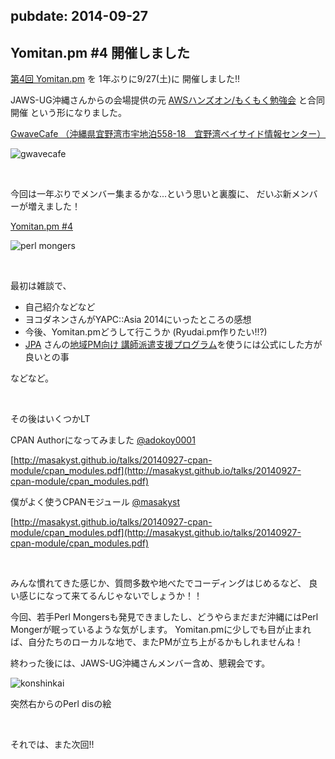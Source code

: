 pubdate: 2014-09-27
---
## Yomitan.pm #4 開催しました

[第4回 Yomitan.pm](https://atnd.org/events/56032) を 1年ぶりに9/27(土)に 開催しました!!

JAWS-UG沖縄さんからの会場提供の元 [AWSハンズオン/もくもく勉強会](http://jaws-ug-okinawa.doorkeeper.jp/events/14797) と合同開催
という形になりました。

[GwaveCafe （沖縄県宜野湾市宇地泊558-18　宜野湾ベイサイド情報センター）](http://www.gbic.jp/cafe/)


![gwavecafe](/static/images/201409/gwavecafe.jpg "Gwave Cafe")

<br>

今回は一年ぶりでメンバー集まるかな...という思いと裏腹に、
だいぶ新メンバーが増えました！

[Yomitan.pm #4](https://atnd.org/events/56032)

![perl mongers](/static/images/201409/mongers.jpg "perl mongers")

<br>

最初は雑談で、

* 自己紹介などなど
* ヨコダネンさんがYAPC::Asia 2014にいったところの感想
* 今後、Yomitan.pmどうして行こうか (Ryudai.pm作りたい!!?)
* [JPA](http://japan.perlassociation.org/) さんの[地域PM向け 講師派遣支援プログラム](http://japan.perlassociation.org/services/send-a-monger)を使うには公式にした方が良いとの事

などなど。

<br>

その後はいくつかLT

CPAN Authorになってみました
[@adokoy0001](https://twitter.com/adokoy0001)

[http://masakyst.github.io/talks/20140927-cpan-module/cpan_modules.pdf](http://masakyst.github.io/talks/20140927-cpan-module/cpan_modules.pdf)

僕がよく使うCPANモジュール
[@masakyst](https://twitter.com/masakyst)

[http://masakyst.github.io/talks/20140927-cpan-module/cpan_modules.pdf](http://masakyst.github.io/talks/20140927-cpan-module/cpan_modules.pdf)

<br>

みんな慣れてきた感じか、質問多数や地べたでコーディングはじめるなど、
良い感じになって来てるんじゃないでしょうか！！

今回、若手Perl Mongersも発見できましたし、どうやらまだまだ沖縄にはPerl Mongerが眠っているような気がします。
Yomitan.pmに少しでも目が止まれば、自分たちのローカルな地で、またPMが立ち上がるかもしれませんね！

終わった後には、JAWS-UG沖縄さんメンバー含め、懇親会です。

![konshinkai](/static/images/201409/konshinkai.jpg "懇親会")

突然右からのPerl disの絵

<br>

それでは、また次回!! 
